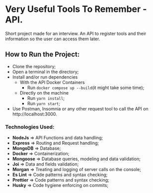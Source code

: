 # Very Useful Tools To Remember - API.

Short project made for an interview. An API to register tools and their information so the user can access them later.

## How to Run the Project:
- Clone the repository;
- Open a terminal in the directory;
- Install and/or run dependencies
	- With the API Docker Containers
		- Run ```docker compose up --build```(it might take some time);
	- Directly on the machine
		- Run ```yarn install```;
		- Run ```yarn start```;
- Use Postman, Insomnia or any other request tool to call the API on http://localhost:3000.


### Technologies Used:

- **NodeJs** => API Functions and data handling;
- **Express** => Routing and Request handling;
- **MongoDB** => Database;
- **Docker** => Containerization;
- **Mongoose** => Database queries, modeling and data validation;
- **Joi** => Data and fields validation;
- **Morgan** => Treating and logging of server calls on the console;
- **Es Lint** => Code patterns and syntax checking;
- **Prettier** => Code patterns and syntax checking;
- **Husky** => Code hygiene enforcing on commits; 
